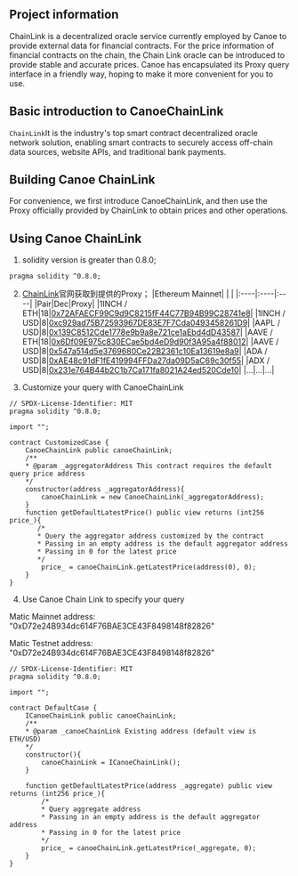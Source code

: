 ## **Project information**

ChainLink is a decentralized oracle service currently employed by Canoe to provide external data for financial contracts. For the price information of financial contracts on the chain, the Chain Link oracle can be introduced to provide stable and accurate prices. Canoe has encapsulated its Proxy query interface in a friendly way, hoping to make it more convenient for you to use.
## Basic introduction to CanoeChainLink

`ChainLink`It is the industry's top smart contract decentralized oracle network solution, enabling smart contracts to securely access off-chain data sources, website APIs, and traditional bank payments.

## Building Canoe ChainLink
For convenience, we first introduce CanoeChainLink, and then use the Proxy officially provided by ChainLink to obtain prices and other operations.

## Using Canoe ChainLink

1. solidity version is greater than 0.8.0;

```plain
pragma solidity ^0.8.0;
```

2. [ChainLink](https://docs.chain.link/docs/ethereum-addresses/)官网获取到提供的Proxy；
   |Ethereum Mainnet| | | |:----|:----|:----| |Pair|Dec|Proxy| |1INCH /
   ETH|18|[0x72AFAECF99C9d9C8215fF44C77B94B99C28741e8](https://etherscan.io/address/0x72AFAECF99C9d9C8215fF44C77B94B99C28741e8)|
   |1INCH /
   USD|8|[0xc929ad75B72593967DE83E7F7Cda0493458261D9](https://etherscan.io/address/0xc929ad75B72593967DE83E7F7Cda0493458261D9)|
   |AAPL /
   USD|8|[0x139C8512Cde1778e9b9a8e721ce1aEbd4dD43587](https://etherscan.io/address/0x139C8512Cde1778e9b9a8e721ce1aEbd4dD43587)|
   |AAVE /
   ETH|18|[0x6Df09E975c830ECae5bd4eD9d90f3A95a4f88012](https://etherscan.io/address/0x6Df09E975c830ECae5bd4eD9d90f3A95a4f88012)|
   |AAVE /
   USD|8|[0x547a514d5e3769680Ce22B2361c10Ea13619e8a9](https://etherscan.io/address/0x547a514d5e3769680Ce22B2361c10Ea13619e8a9)|
   |ADA /
   USD|8|[0xAE48c91dF1fE419994FFDa27da09D5aC69c30f55](https://etherscan.io/address/0xAE48c91dF1fE419994FFDa27da09D5aC69c30f55)|
   |ADX /
   USD|8|[0x231e764B44b2C1b7Ca171fa8021A24ed520Cde10](https://etherscan.io/address/0x231e764B44b2C1b7Ca171fa8021A24ed520Cde10)|
   |...|...|...|

3. Customize your query with CanoeChainLink

```plain
// SPDX-License-Identifier: MIT
pragma solidity ^0.8.0;

import "";

contract CustomizedCase {
    CanoeChainLink public canoeChainLink;
    /**
    * @param _aggregatorAddress This contract requires the default query price address
    */
    constructor(address _aggregatorAddress){
        canoeChainLink = new CanoeChainLink(_aggregatorAddress);
    }
    function getDefaultLatestPrice() public view returns (int256 price_){
       /*
       * Query the aggregator address customized by the contract
       * Passing in an empty address is the default aggregator address
       * Passing in 0 for the latest price
       */
        price_ = canoeChainLink.getLatestPrice(address(0), 0);
    }
}
```

4. Use Canoe Chain Link to specify your query

Matic Mainnet address: "0xD72e24B934dc614F76BAE3CE43F8498148f82826"

Matic Testnet address: "0xD72e24B934dc614F76BAE3CE43F8498148f82826"

```plain
// SPDX-License-Identifier: MIT
pragma solidity ^0.8.0;

import "";

contract DefaultCase {
    ICanoeChainLink public canoeChainLink;
    /**
    * @param _canoeChainLink Existing address (default view is ETH/USD)
    */
    constructor(){
        canoeChainLink = ICanoeChainLink();
    }

    function getDefaultLatestPrice(address _aggregate) public view returns (int256 price_){
        /*
        * Query aggregate address
        * Passing in an empty address is the default aggregator address
        * Passing in 0 for the latest price
        */
        price_ = canoeChainLink.getLatestPrice(_aggregate, 0);
    }
}
```

